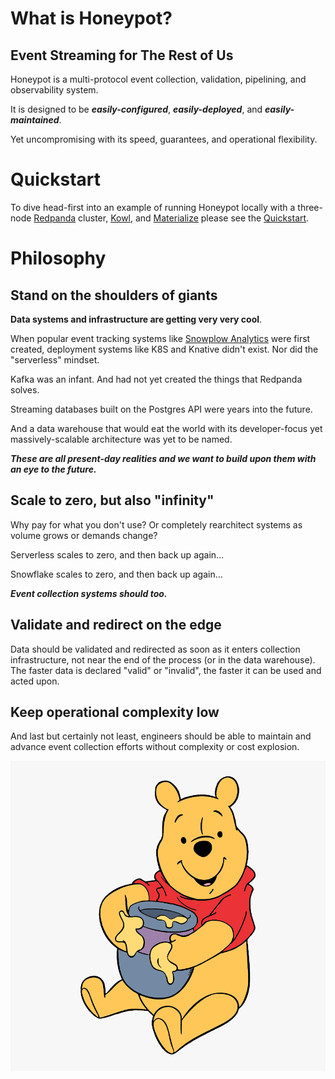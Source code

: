 # What is Honeypot?

## Event Streaming for The Rest of Us

Honeypot is a multi-protocol event collection, validation, pipelining, and observability system.

It is designed to be ***easily-configured***, ***easily-deployed***, and ***easily-maintained***.

Yet uncompromising with its speed, guarantees, and operational flexibility. 


# Quickstart

To dive head-first into an example of running Honeypot locally with a three-node [Redpanda](https://github.com/redpanda-data/) cluster, [Kowl](https://github.com/cloudhut/kowl/), and [Materialize](https://github.com/MaterializeInc/materialize) please see the [Quickstart](quickstart/getting-started/).

# Philosophy


## Stand on the shoulders of giants
**Data systems and infrastructure are getting very very cool**.

When popular event tracking systems like [Snowplow Analytics](https://github.com/snowplow/snowplow) were first created, deployment systems like K8S and Knative didn't exist. Nor did the "serverless" mindset.


Kafka was an infant. And had not yet created the things that Redpanda solves.


Streaming databases built on the Postgres API were years into the future.


And a data warehouse that would eat the world with its developer-focus yet massively-scalable architecture was yet to be named.


***These are all present-day realities and we want to build upon them with an eye to the future.***

## Scale to zero, but also "infinity"

Why pay for what you don't use? Or completely rearchitect systems as volume grows or demands change?

Serverless scales to zero, and then back up again...

Snowflake scales to zero, and then back up again...

***Event collection systems should too.***


## Validate and redirect on the edge

Data should be validated and redirected as soon as it enters collection infrastructure, not near the end of the process (or in the data warehouse). The faster data is declared "valid" or "invalid", the faster it can be used and acted upon.


## Keep operational complexity low

And last but certainly not least, engineers should be able to maintain and advance event collection efforts without complexity or cost explosion.


![honeypot](img/honeypot.png)